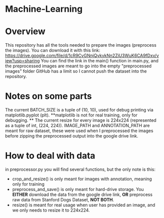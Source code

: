 # Machine-Learning

# Overview
This repository has all the tools needed to prepare the images (preprocess the images). You can download it with this link: https://drive.google.com/file/d/1cR9CvGNnjQykvkNn2ZiU3WuK6CA9fDxv/view?usp=sharing
You can find the link in the main() function in main.py, and the preprocessed images are meant to go into the empty "preprocessed images" folder
GitHub has a limit so I cannot push the dataset into the repository.

# Notes on some parts
The current BATCH_SIZE is a tuple of (10, 10), used for debug printing via matplotlib.pyplot (plt). **matplotlib is not for real training, only for debugging.
**
The current resize for every image is 224x224 (represented as a tuple of int, (224, 224)).
IMAGE_PATH and ANNOTATION_PATH are meant for raw dataset, these were used when I preprocessed the images before zipping the preprocessed output into the google drive link.

# How to deal with data
in preprocessor.py you will find several functions, but the only note is this:
- crop_and_resize() is only meant for images with annotation, meaning only for training
- preprocess_and_save() is only meant for hard-drive storage. You **EITHER** download the data from the google drive link, **OR** preprocess raw data from Stanford Dogs Dataset, **NOT BOTH**.
- resize() is meant for real usage when user has provided an image, and we only needs to resize it to 224x224. 
